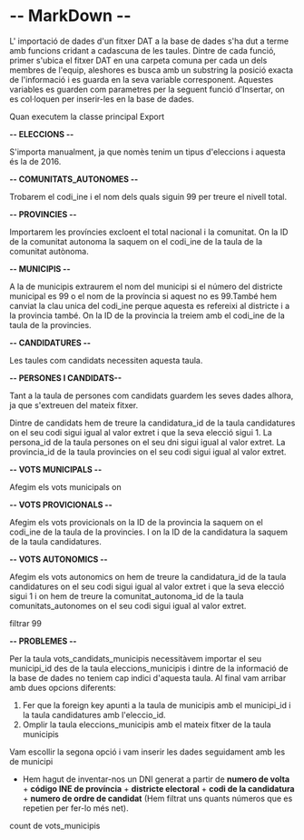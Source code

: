 # **-- MarkDown --**

L' importació de dades d'un fitxer DAT a la base de dades s'ha dut a terme amb funcions cridant a cadascuna de les taules.
Dintre de cada funció, primer s'ubica el fitxer DAT en una carpeta comuna per cada un dels membres de l'equip, aleshores es busca amb un substring la posició exacta de l'informació i es guarda en la seva variable corresponent.
Aquestes variables es guarden com parametres per la seguent funció d'Insertar, on es col·loquen per inserir-les en la base de dades.

Quan executem la classe principal Export

 **-- ELECCIONS --**

S'importa manualment, ja que nomès tenim un tipus d'eleccions i aquesta és la de 2016.

**-- COMUNITATS_AUTONOMES --**

Trobarem el codi_ine i el nom dels quals siguin 99 per treure el nivell total.

**-- PROVINCIES --**

Importarem les províncies excloent el total nacional i la comunitat. On la ID de la comunitat autonoma 
la saquem on el codi_ine de la taula de la comunitat autònoma.

**-- MUNICIPIS --**

A la de municipis extraurem el nom del municipi si el número del districte municipal es 99 o el nom de la província si aquest no es 99.També hem canviat la clau unica del codi_ine perque 
aquesta es refereixi al districte i a la provincia també.
On la ID de la provincia la treiem amb el codi_ine de la taula de la provincies.

**-- CANDIDATURES --**

Les taules com candidats necessiten aquesta taula.

**-- PERSONES I CANDIDATS--**

Tant a la taula de persones com candidats guardem les seves dades alhora, ja que s'extreuen del mateix fitxer.

Dintre de candidats hem de treure la candidatura_id de la taula candidatures on el seu codi sigui igual al valor
extret i que la seva elecció sigui 1.
La persona_id de la taula persones on el seu dni sigui igual al valor
extret.
La provincia_id de la taula provincies on el seu codi sigui igual al valor
extret.

**-- VOTS MUNICIPALS --**

Afegim els vots municipals on 

**-- VOTS PROVICIONALS  --**

Afegim els vots provicionals on la ID de la provincia la saquem on el codi_ine de la taula de la provincies.
I on la ID de la candidatura la saquem de la taula candidatures.

**-- VOTS AUTONOMICS --**

Afegim els vots autonomics on hem de treure la candidatura_id de la taula candidatures on el seu codi sigui igual al valor
extret i que la seva elecció sigui 1 i on hem de treure la comunitat_autonoma_id de la taula comunitats_autonomes on el seu codi sigui igual al valor
extret.

filtrar 99

**-- PROBLEMES --**

Per la taula vots_candidats_municipis necessitàvem importar el seu municipi_id des de la taula eleccions_municipis 
i dintre de la informació de la base de dades no teniem cap indici d'aquesta taula.
Al final vam arribar amb dues opcions diferents:

1. Fer que la foreign key apunti a la taula de municipis amb el municipi_id i la taula candidatures amb l'eleccio_id.
2. Omplir la taula eleccions_municipis amb el mateix fitxer de la taula municipis

Vam escollir la segona opció i vam inserir les dades seguidament amb les de municipi

- Hem hagut de inventar-nos un DNI generat a partir de **numero de volta** + **código INE de província** + **districte electoral** + **codi de la candidatura** + **numero de ordre de candidat** (Hem filtrat uns quants números que es repetien per fer-lo més net).

count de vots_municipis